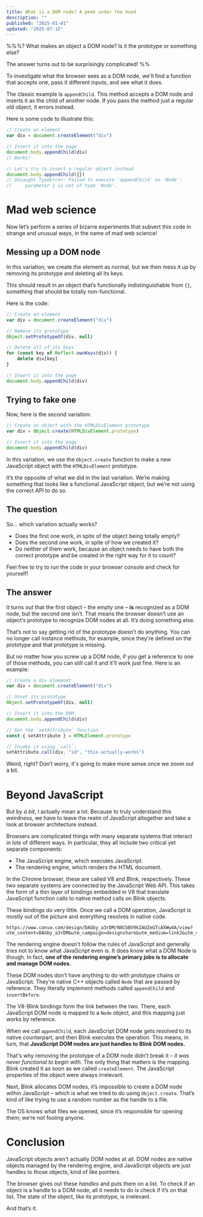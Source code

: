 ```yaml
---
title: What is a DOM node? A peek under the hood
description: ""
published: "2025-01-01"
updated: "2025-07-15"
---
```

%%%?
What makes an object a DOM node? Is it the prototype or something else?

The answer turns out to be surprisingly complicated!
%%

To investigate what the browser sees as a DOM node, we'll find a function that accepts one, pass it different inputs, and see what it does.

The classic example is `appendChild`. This method accepts a DOM node and inserts it as the child of another node. If you pass the method just a regular old object, it errors instead.

Here is some code to illustrate this:

```js
// Create an element
var div = document.createElement("div")

// Insert it into the page
document.body.appendChild(div)
// Works!

// Let's try to insert a regular object instead
document.body.appendChild({})
// Uncaught TypeError: Failed to execute 'appendChild' on 'Node': 
//     parameter 1 is not of type 'Node'.
```

# Mad web science
Now let’s perform a series of bizarre experiments that subvert this code in strange and unusual ways, in the name of mad web science!
## Messing up a DOM node
In this variation, we create the element as normal, but we then mess it up by removing its prototype and deleting all its keys.

This should result in an object that’s functionally indistinguishable from `{}`, something that should be totally non-functional.

Here is the code:

```js
// Create an element
var div = document.createElement("div")

// Remove its prototype
Object.setPrototypeOf(div, null)

// Delete all of its keys
for (const key of Reflect.ownKeys(div)) {
    delete div[key]
}

// Insert it into the page
document.body.appendChild(div)
```

## Trying to fake one
Now, here is the second variation:

```js
// Create an object with the HTMLDivElement prototype
var div = Object.create(HTMLDivElement.prototype)

// Insert it into the page
document.body.appendChild(div)
```

In this variation, we use the `Object.create` function to make a new JavaScript object with the `HTMLDivElement` prototype. 

It’s the opposite of what we did in the last variation. We’re making something that looks like a functional JavaScript object, but we’re not using the correct API to do so.

## The question
So… which variation actually works?

- Does the first one work, in spite of the object being totally empty?
- Does the second one work, in spite of how we created it?
- Do neither of them work, because an object needs to have both the correct prototype and be created in the right way for it to count?

Feel free to try to run the code in your browser console and check for yourself!
## The answer
It turns out that the first object – the empty one – **is** recognized as a DOM node, but the second one isn’t. That means the browser doesn’t use an object’s prototype to recognize DOM nodes at all. It’s doing something else.

That’s not to say getting rid of the prototype doesn’t do anything. You can no longer call instance methods, for example, since they're defined on the prototype and that prototype is missing.

But no matter how you screw up a DOM node, if you get a reference to one of those methods, you can still call it and it'll work just fine. Here is an example:

```js
// Create a div elemenmt
var div = document.createElement("div")

// Unset its prototype
Object.setPrototypeOf(div, null)

// Insert it into the DOM
document.body.appendChild(div)

// Get the `setAttribute` function
const { setAttribute } = HTMLElement.prototype

// Invoke it using `call`:
setAttribute.call(div, "id", "this-actually-works")
```

Weird, right? Don’t worry, it's going to make more sense once we zoom out a bit.
# Beyond JavaScript
But by *a bit*, I actually mean a lot. Because to truly understand this weirdness, we have to leave the realm of JavaScript altogether and take a look at browser architecture instead.

Browsers are complicated things with many separate systems that interact in lots of different ways. In particular, they all include two critical yet separate components:

- The JavaScript engine, which executes JavaScript.
- The rendering engine, which renders the HTML document.

In the Chrome browser, these are called V8 and Blink, respectively. These two separate systems are connected by the JavaScript Web API. This takes the form of a thin layer of bindings embedded in V8 that translate JavaScript function calls to native method calls on Blink objects.

These bindings do very little. Once we call a DOM operation, JavaScript is mostly out of the picture and everything resolves in native code.

```canva size=380x320 ;; key=chromium-architecture ;; alt=Browser architecture diagram
https://www.canva.com/design/DAGby_a3rDM/N8CbBV9kIAUZeGTcAXWw4A/view?utm_content=DAGby_a3rDM&utm_campaign=designshare&utm_medium=link2&utm_source=uniquelinks&utlId=hbc0c0bb1df
```

The rendering engine doesn't follow the rules of JavaScript and generally *tries* not to know what JavaScript even is. It does know what a DOM Node is though. In fact, **one of the rendering engine’s primary jobs is to allocate and manage DOM nodes.**

These DOM nodes don’t have anything to do with prototype chains or JavaScript. They're native C++ objects called `Node` that are passed by reference. They literally implement methods called `appendChild` and `insertBefore`.

The V8-Blink bindings form the link between the two. There, each JavaScript DOM node is mapped to a `Node` object, and this mapping just works by reference.

When we call `appendChild`, each JavaScript DOM node gets resolved to its native counterpart, and then Blink executes the operation. This means, in turn, that **JavaScript DOM nodes are just handles to Blink DOM nodes.**

That's why removing the prototype of a DOM node didn’t break it – *it was never functional to begin with*. The only thing that matters is the mapping. Blink created it as soon as we called `createElement`.  The JavaScript properties of the object were always irrelevant.

Next, Blink allocates DOM nodes, it’s impossible to create a DOM node within JavaScript – which is what we tried to do using `Object.create`. That’s kind of like trying to use a random number as the handle to a file.

The OS knows what files we opened, since it’s responsible for opening them; we’re not fooling anyone.
# Conclusion
JavaScript objects aren't actually DOM nodes at all. DOM nodes are native objects managed by the rendering engine, and JavaScript objects are just handles to those objects, kind of like pointers.

The browser gives out these *handles* and puts them on a list. To check if an object is a handle to a DOM node, all it needs to do is check if it’s on that list. The state of the object, like its prototype, is irrelevant.

And that’s it.
